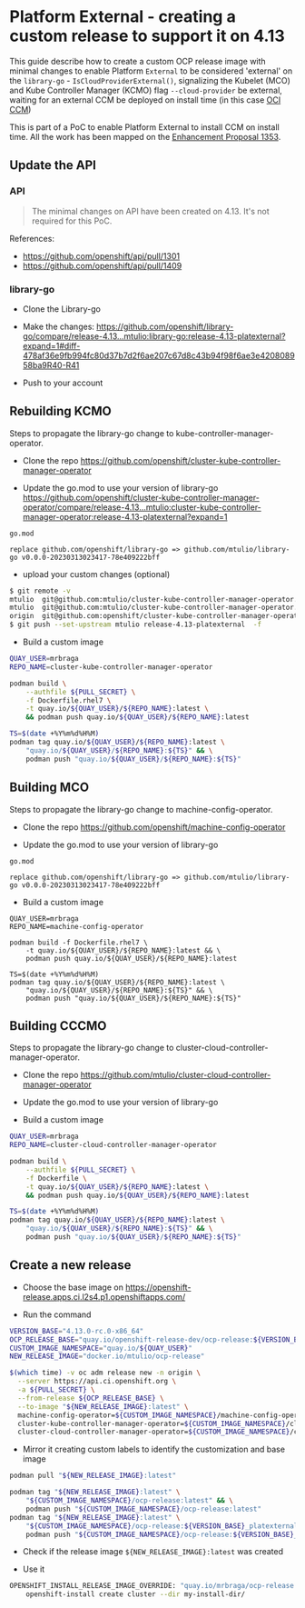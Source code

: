 # Platform External - creating a custom release to support it on 4.13

This guide describe how to create a custom OCP release image with minimal changes to enable Platform `External` to be considered 'external' on the `library-go` - `IsCloudProviderExternal()`, signalizing the Kubelet (MCO) and Kube Controller Manager (KCMO) flag `--cloud-provider` be external, waiting for an external CCM be deployed on install time (in this case [OCI CCM](https://github.com/oracle/oci-cloud-controller-manager))

This is part of a PoC to enable Platform External to install CCM on install time. All the work has been mapped on the [Enhancement Proposal 1353](https://github.com/openshift/enhancements/pull/1353).

## Update the API

### API

> The minimal changes on API have been created on 4.13. It's not required for this PoC.

References:

- https://github.com/openshift/api/pull/1301
- https://github.com/openshift/api/pull/1409

### library-go

- Clone the Library-go

- Make the changes: https://github.com/openshift/library-go/compare/release-4.13...mtulio:library-go:release-4.13-platexternal?expand=1#diff-478af36e9fb994fc80d37b7d2f6ae207c67d8c43b94f98f6ae3e420808958ba9R40-R41

- Push to your account


## Rebuilding KCMO

Steps to propagate the library-go change to kube-controller-manager-operator.

- Clone the repo https://github.com/openshift/cluster-kube-controller-manager-operator

- Update the go.mod to use your version of library-go https://github.com/openshift/cluster-kube-controller-manager-operator/compare/release-4.13...mtulio:cluster-kube-controller-manager-operator:release-4.13-platexternal?expand=1

`go.mod`
```
replace github.com/openshift/library-go => github.com/mtulio/library-go v0.0.0-20230313023417-78e409222bff
```

- upload your custom changes (optional)

```bash
$ git remote -v
mtulio  git@github.com:mtulio/cluster-kube-controller-manager-operator.git (fetch)
mtulio  git@github.com:mtulio/cluster-kube-controller-manager-operator.git (push)
origin  git@github.com:openshift/cluster-kube-controller-manager-operator.git (fetch)
$ git push --set-upstream mtulio release-4.13-platexternal  -f
```

- Build a custom image


```bash
QUAY_USER=mrbraga
REPO_NAME=cluster-kube-controller-manager-operator

podman build \
    --authfile ${PULL_SECRET} \
    -f Dockerfile.rhel7 \
    -t quay.io/${QUAY_USER}/${REPO_NAME}:latest \
    && podman push quay.io/${QUAY_USER}/${REPO_NAME}:latest

TS=$(date +%Y%m%d%H%M)
podman tag quay.io/${QUAY_USER}/${REPO_NAME}:latest \
    "quay.io/${QUAY_USER}/${REPO_NAME}:${TS}" && \
    podman push "quay.io/${QUAY_USER}/${REPO_NAME}:${TS}"
```

## Building MCO

Steps to propagate the library-go change to machine-config-operator.

- Clone the repo https://github.com/openshift/machine-config-operator

- Update the go.mod to use your version of library-go

`go.mod`
```
replace github.com/openshift/library-go => github.com/mtulio/library-go v0.0.0-20230313023417-78e409222bff
```

- Build a custom image

```shell
QUAY_USER=mrbraga
REPO_NAME=machine-config-operator

podman build -f Dockerfile.rhel7 \
    -t quay.io/${QUAY_USER}/${REPO_NAME}:latest && \
    podman push quay.io/${QUAY_USER}/${REPO_NAME}:latest

TS=$(date +%Y%m%d%H%M)
podman tag quay.io/${QUAY_USER}/${REPO_NAME}:latest \
    "quay.io/${QUAY_USER}/${REPO_NAME}:${TS}" && \
    podman push "quay.io/${QUAY_USER}/${REPO_NAME}:${TS}"
```

## Building CCCMO

Steps to propagate the library-go change to cluster-cloud-controller-manager-operator.

- Clone the repo https://github.com/mtulio/cluster-cloud-controller-manager-operator

- Update the go.mod to use your version of library-go

- Build a custom image

```bash
QUAY_USER=mrbraga
REPO_NAME=cluster-cloud-controller-manager-operator

podman build \
    --authfile ${PULL_SECRET} \
    -f Dockerfile \
    -t quay.io/${QUAY_USER}/${REPO_NAME}:latest \
    && podman push quay.io/${QUAY_USER}/${REPO_NAME}:latest

TS=$(date +%Y%m%d%H%M)
podman tag quay.io/${QUAY_USER}/${REPO_NAME}:latest \
    "quay.io/${QUAY_USER}/${REPO_NAME}:${TS}" && \
    podman push "quay.io/${QUAY_USER}/${REPO_NAME}:${TS}"
```

## Create a new release

- Choose the base image on https://openshift-release.apps.ci.l2s4.p1.openshiftapps.com/

- Run the command

```bash
VERSION_BASE="4.13.0-rc.0-x86_64"
OCP_RELEASE_BASE="quay.io/openshift-release-dev/ocp-release:${VERSION_BASE}"
CUSTOM_IMAGE_NAMESPACE="quay.io/${QUAY_USER}"
NEW_RELEASE_IMAGE="docker.io/mtulio/ocp-release"

$(which time) -v oc adm release new -n origin \
  --server https://api.ci.openshift.org \
  -a ${PULL_SECRET} \
  --from-release ${OCP_RELEASE_BASE} \
  --to-image "${NEW_RELEASE_IMAGE}:latest" \
  machine-config-operator=${CUSTOM_IMAGE_NAMESPACE}/machine-config-operator:latest \
  cluster-kube-controller-manager-operator=${CUSTOM_IMAGE_NAMESPACE}/cluster-kube-controller-manager-operator:latest \
  cluster-cloud-controller-manager-operator=${CUSTOM_IMAGE_NAMESPACE}/cluster-cloud-controller-manager-operator:latest
```

- Mirror it creating custom labels to identify the customization and base image

```bash
podman pull "${NEW_RELEASE_IMAGE}:latest"

podman tag "${NEW_RELEASE_IMAGE}:latest" \
    "${CUSTOM_IMAGE_NAMESPACE}/ocp-release:latest" && \
    podman push "${CUSTOM_IMAGE_NAMESPACE}/ocp-release:latest"
podman tag "${NEW_RELEASE_IMAGE}:latest" \
    "${CUSTOM_IMAGE_NAMESPACE}/ocp-release:${VERSION_BASE}_platexternal-kcmo-mco-3cmo" && \
    podman push "${CUSTOM_IMAGE_NAMESPACE}/ocp-release:${VERSION_BASE}_platexternal-kcmo-mco-3cmo"
```

- Check if the release image `${NEW_RELEASE_IMAGE}:latest` was created

- Use it

```bash
OPENSHIFT_INSTALL_RELEASE_IMAGE_OVERRIDE: "quay.io/mrbraga/ocp-release:4.13.0-rc.0-x86_64_platexternal-kcmo-mco-3cmo" \
    openshift-install create cluster --dir my-install-dir/
```